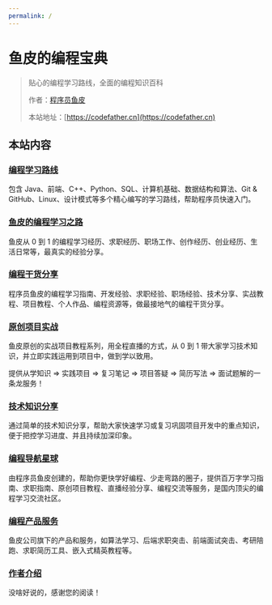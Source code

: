```yaml
---
permalink: /
---
```


# 鱼皮的编程宝典

> 贴心的编程学习路线，全面的编程知识百科
>
> 作者：[程序员鱼皮](https://yuyuanweb.feishu.cn/wiki/Abldw5WkjidySxkKxU2cQdAtnah)
>
> 本站地址：[https://codefather.cn](https://codefather.cn)

## 本站内容

### [编程学习路线](/学习路线)

包含 Java、前端、C++、Python、SQL、计算机基础、数据结构和算法、Git & GitHub、Linux、设计模式等多个精心编写的学习路线，帮助程序员快速入门。

### [鱼皮的编程学习之路](/自学之路)

鱼皮从 0 到 1 的编程学习经历、求职经历、职场工作、创作经历、创业经历、生活日常等，最真实的经验分享。


### [编程干货分享](/编程分享)

程序员鱼皮的编程学习指南、开发经验、求职经验、职场经验、技术分享、实战教程、项目教程、个人作品、编程资源等，做最接地气的编程干货分享。

### [原创项目实战](/项目实战)

鱼皮原创的实战项目教程系列，用全程直播的方式，从 0 到 1 带大家学习技术知识，并立即实践运用到项目中，做到学以致用。

提供从学知识 => 实践项目 => 复习笔记 => 项目答疑 => 简历写法 => 面试题解的一条龙服务！


### [技术知识分享](/知识碎片)

通过简单的技术知识分享，帮助大家快速学习或复习巩固项目开发中的重点知识，便于把控学习进度、并且持续加深印象。

### [编程导航星球](/编程导航)

由程序员鱼皮创建的，帮助你更快学好编程、少走弯路的圈子，提供百万字学习指南、求职指南、原创项目教程、直播经验分享、编程交流等服务，是国内顶尖的编程学习交流社区。

### [编程产品服务](/产品服务)

鱼皮公司旗下的产品和服务，如算法学习、后端求职突击、前端面试突击、考研陪跑、求职简历工具、嵌入式精英教程等。

### [作者介绍](/作者)

没啥好说的，感谢您的阅读！
